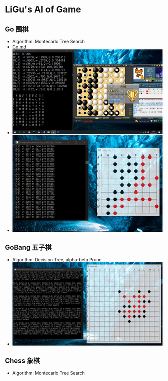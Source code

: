 # LiGu's AI of Game

## Go 围棋  
* Algorithm: Montecarlo Tree Search
* [Go.md](Go.md)
* ![Image text](img/围棋-vs野狐中下12级.png)
* ![Image text](img/20201122182136.png)

## GoBang 五子棋  
* Algorithm: Decision Tree, alpha-beta Prune  
* ![Image text](img/20201122183254.png)

## Chess 象棋
* Algorithm: Montecarlo Tree Search